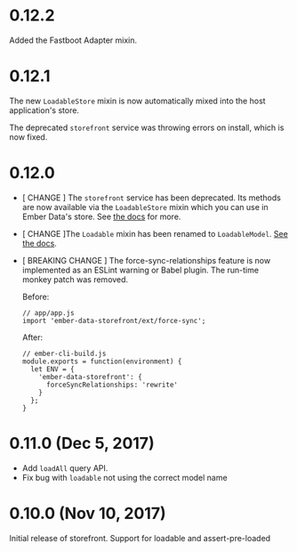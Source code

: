 # 0.12.2

Added the Fastboot Adapter mixin.

# 0.12.1

The new `LoadableStore` mixin is now automatically mixed into the host application's store.

The deprecated `storefront` service was throwing errors on install, which is now fixed.

# 0.12.0

- [ CHANGE ] The `storefront` service has been deprecated. Its methods are now available via the `LoadableStore` mixin which you can use in Ember Data's store. See [the docs](https://embermap.github.io/ember-data-storefront/docs/api/LoadableStore-0.11.1+40effca7) for more.

- [ CHANGE ]The `Loadable` mixin has been renamed to `LoadableModel`. [See the docs](https://embermap.github.io/ember-data-storefront/docs/api/LoadableModel-0.11.1+40effca7).

- [ BREAKING CHANGE ] The force-sync-relationships feature is now implemented as an ESLint warning or Babel plugin. The run-time monkey patch was removed.

    Before:

    ```
    // app/app.js
    import 'ember-data-storefront/ext/force-sync';
    ```

    After:

    ```
    // ember-cli-build.js
    module.exports = function(environment) {
      let ENV = {
        'ember-data-storefront': {
          forceSyncRelationships: 'rewrite'
        }
      };
    }
    ```

# 0.11.0 (Dec 5, 2017)

- Add `loadAll` query API.
- Fix bug with `loadable` not using the correct model name

# 0.10.0 (Nov 10, 2017)

Initial release of storefront. Support for loadable and assert-pre-loaded
